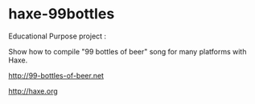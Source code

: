 # haxe-99bottles

Educational Purpose project : 

Show how to compile "99 bottles of beer" song for many platforms with Haxe.

http://99-bottles-of-beer.net

http://haxe.org
